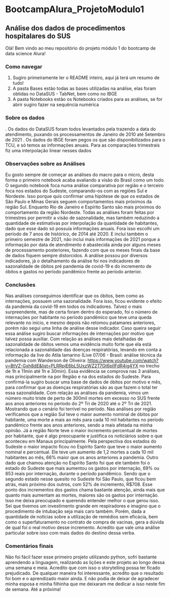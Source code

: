 # BootcampAlura_ProjetoModulo1
## Análise dos dados de procedimentos hospitalares do SUS
Olá! Bem vindo ao meu repositório do projeto módulo 1 do bootcamp de data science Alura!
### Como navegar
1. Sugiro primeiramente ler o README inteiro, aqui já terá um resumo de tudo!
2. A pasta Bases estão todas as bases utilizadas na análise, elas foram obtidas no DataSUS - TabNet, bem como no IBGE
3. A pasta Notebooks estão os Notebooks criados para as análises, se for abrir sugiro fazer na sequência numérica
### Sobre os dados
. Os dados do DataSUS foram todos levantados pela trazendo a data do atendimento, puxando os processamentos de Janeiro de 2010 até Setembro de 2021
. Os dados do IBGE foram pegos os que são disponibilizados para o TCU, e só temos as informações anuais. Para as comparações trimestrais fiz uma interpolação linear nesses dados
### Observações sobre as Análises
Eu gosto sempre de começar as análises do macro para o micro, desta forma o primeiro notebook acaba avaliando a visão do Brasil como um todo. O segundo notebook foca numa análise comparativa por região e o terceiro foca nos estados do Sudeste, comparando-os com as regiões Sul e Nordeste. Isso porque quis confirmar uma hipótese de que os estados de São Paulo e Minas Gerais seguem comportamentos mais próximos da região Sul. Enquanto Rio de Janeiro e Espírito Santo são mais próximos do comportamento da região Nordeste.
Todas as análises foram feitas por trimestres por permitir a visão de sazonalidade, mas também reduzindo a quantidade de estimativas por interpolação da quantidade de habitantes, dado que esse dado só possuía informações anuais.
Fora isso escolhi um período de 7 anos de histórico, de 2014 até 2020. E incluí também o primeiro semestre de 2021, não inclui mais informações de 2021 porque a informação por data de atendimento é abastecida ainda por alguns meses de processamento posteriores, fazendo com que os meses finais da base de dados fiquem sempre distorcidos.
A análise possou por diversos indicadores, já o detalhamento da análise foi nos indicadores de sazonalidade de óbitos pré pandemia de covid-19 e do incremento de óbitos e gastos no período pandêmico frente ao período anterior.
### Conclusões
Nas análises conseguimos identificar que os óbitos, bem como as internações, possuem uma sazonalidade. Fora isso, ficou evidente o efeito da pandemia da covid-19 em todos os indicadores. Talvez o mais surpreendente, mas de certa foram dentro do esperado, foi o número de internações por habitante no período pandêmico que teve uma queda relevante no início, e mesmo depois não retomou patamares anteriores, porém não segui uma linha de análise desse indicador. Caso queira seguir essa análise sugiro buscar informações de internações por motivo que talvez possa auxiliar.
Com relação as análises mais detalhadas de sazonalidade de óbitos vemos uma evidência muito forte que ela está relacionada a sazonalidade das doenças respiratórias, levando em conta a informação da live do Atila Iamarino (Live 07/06 - Brasil: análise técnica da pandemia com Wanderson de Oliveira: https://www.youtube.com/watch?v=BtVZ-Gxh8dE&list=PLRRpjE6bL5UxzWZ2T7Gt6pIlFdR4ig4YX no trecho de 1h e 11min até 1h e 30min).
Essa evidência se comprova nas 3 análises, mas principalmente na por Região e na dos estados do Sudeste. Para confirmá-la sugiro buscar uma base de dados de óbitos por motivo e mês, para confirmar que as doenças respiratórias são as que fazem o total ter essa sazonalidade.
Com relação as análises da pandemia, vimos um número muito triste de perto de 300mil mortes em excesso no SUS frente aos anos anteriores no período do 2º Tri de 2020 até o 2º Tri de 2021. Mostrando que o cenário foi terrível no período.
Nas análises por região verificamos que a região Sul teve o maior aumento nominal de óbitos por habitante, uma morte a mais ao mês para cada 10 mil habitantes no período pandêmico frente aos anos anteriores, sendo a mais afetada na minha opinião. Já a região Norte teve o maior incremento percentual de mortes por habitante, que é algo preocupante e justifica os noticiários sobre o que aconteceu em Manaus principalmente.
Pela perspectiva dos estados do Sudeste o maior impacto ficou no Espírito Santo que teve o maior aumento nominal e percentual. Ele teve um aumento de 1,2 mortes a cada 10 mil habitantes ao mês, 66% maior que os anos anteriores a pandemia.
Outro dado que chamou atenção no Espírito Santo foi que ele também foi o estado do Sudeste que mais aumentou os gastos por internação, 69% ou 853 reais por internação, durante o período pandêmico. Sendo que o segundo estado nesse quesito no Sudeste foi São Paulo, que ficou bem atrás, mais próximo dos outros, com 52% de incremento, R$708.
Esse ponto dos incrementos dos gastos chama bastante atenção, ainda mais que quanto mais aumentam as mortes, maiores são os gastos por internação. Isso me deixa preocupado e querendo entender melhor o que gerou isso. 
Sei que tivemos um investimento grande em respiradores e imagino que o procedimento de intubação seja mais caro também. Porém, dada a quantidade de notícias sobre a utilização de remédios sem eficácia, bem como o superfaturamento no contrato de compra de vacinas, gera a dúvida de qual foi o real motivo desse incremento. Acredito que vale uma análise particular sobre isso com mais dados do destino dessa verba.
### Comentários finais
Não foi fácil fazer esse primeiro projeto utilizando python, sofri bastante aprendendo a linguagem, realizando as lições e este projeto ao longo dessa uma semana e meia. Acredito que com isso o storytelling possa ter ficado prejudicado.
De qualquer maneira foi interessante, acredito que o resultado foi bom e o aprendizado maior ainda.
E não podia de deixar de agradecer minha esposa e minha filhinha que me deixaram me dedicar a isso neste fim de semana.
Até a próxima!
